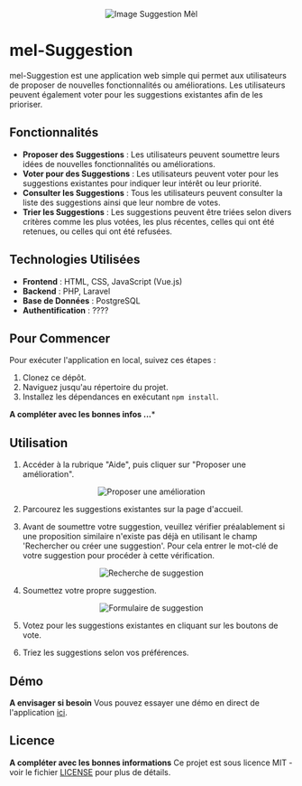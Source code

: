 <p align="center">
  <img src="https://github.com/messagerie-melanie2/mel-suggestion/assets/144009217/171d6031-9e23-4a04-b3e4-6dae90a9e8a2" alt="Image Suggestion Mèl">
</p>

# mel-Suggestion

mel-Suggestion est une application web simple qui permet aux utilisateurs de proposer de nouvelles fonctionnalités ou améliorations. Les utilisateurs peuvent également voter pour les suggestions existantes afin de les prioriser.

## Fonctionnalités

- **Proposer des Suggestions** : Les utilisateurs peuvent soumettre leurs idées de nouvelles fonctionnalités ou améliorations.
- **Voter pour des Suggestions** : Les utilisateurs peuvent voter pour les suggestions existantes pour indiquer leur intérêt ou leur priorité.
- **Consulter les Suggestions** : Tous les utilisateurs peuvent consulter la liste des suggestions ainsi que leur nombre de votes.
- **Trier les Suggestions** : Les suggestions peuvent être triées selon divers critères comme les plus votées, les plus récentes, celles qui ont été retenues, ou celles qui ont été refusées.

## Technologies Utilisées

- **Frontend** : HTML, CSS, JavaScript (Vue.js)
- **Backend** : PHP, Laravel
- **Base de Données** : PostgreSQL
- **Authentification** : ????

## Pour Commencer

Pour exécuter l'application en local, suivez ces étapes :

1. Clonez ce dépôt.
2. Naviguez jusqu'au répertoire du projet.
3. Installez les dépendances en exécutant `npm install`.

**A compléter avec les bonnes infos ...***

## Utilisation

1. Accéder à la rubrique "Aide", puis cliquer sur "Proposer une amélioration".
<p align="center">
  <img src="https://github.com/messagerie-melanie2/mel-suggestion/assets/144009217/9acd9483-6379-48c9-8d5b-e74332f4b29d" alt="Proposer une amélioration">
</p>

2. Parcourez les suggestions existantes sur la page d'accueil.

  
3. Avant de soumettre votre suggestion, veuillez vérifier préalablement si une proposition similaire n'existe pas déjà en utilisant le champ 'Rechercher ou créer une suggestion'. Pour cela entrer le mot-clé de votre suggestion pour procéder à cette vérification.
<p align="center">
  <img src="https://github.com/messagerie-melanie2/mel-suggestion/assets/144009217/c3b7967f-195d-43eb-a615-9c998c9d4b87" alt="Recherche de suggestion">
</p>

4. Soumettez votre propre suggestion.
<p align="center">
  <img src="https://github.com/messagerie-melanie2/mel-suggestion/assets/144009217/259384e9-feb5-4571-8625-4d13e0d9f3f4" alt="Formulaire de suggestion">
</p>



5. Votez pour les suggestions existantes en cliquant sur les boutons de vote.


6. Triez les suggestions selon vos préférences.

## Démo

**A envisager si besoin**
Vous pouvez essayer une démo en direct de l'application [ici](#).

## Licence

**A compléter avec les bonnes informations**
Ce projet est sous licence MIT - voir le fichier [LICENSE](LICENSE) pour plus de détails.


